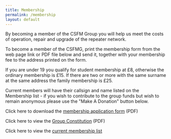 ```yaml
---
title: Membership
permalink: /membership
layout: default
---
```

By becoming a member of the CSFM Group you will help us meet the costs of operation, repair and upgrade of the repeater network.

To become a member of the CSFMG, print the membership form from the web page link or PDF file below and send it, together with your membership fee to the address printed on the form.

If you are under 19 you qualify for student membership at £8, otherwise the ordinary membership is £15. If there are two or more with the same surname at the same address the family membership is £25.

Current members will have their callsign and name listed on the Membership list - if you wish to contribute to the group funds but wish to remain anonymous please use the "Make A Donation" button below.

Click here to download the [membership application form](/CSFMGMemb.pdf) (PDF)

Click here to view the [Group Constitution](/constitution.pdf) (PDF)

Click here to view the [current membership list](http://gateway2.cdcomput.com/csfmg/csfmgmembers.php)
